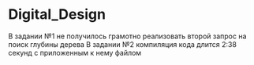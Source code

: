 # Digital_Design
В задании №1 не получилось грамотно реализовать второй запрос на поиск глубины дерева
В задании №2 компиляция кода длится 2:38 секунд с приложенным к нему файлом 
